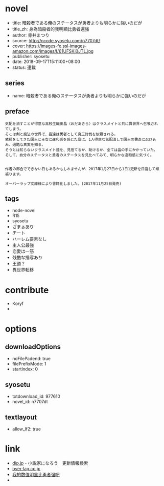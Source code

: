# novel

- title: 暗殺者である俺のステータスが勇者よりも明らかに強いのだが
- title_zh: 身為暗殺者的我明顯比勇者還強
- author: 赤井まつり
- source: http://ncode.syosetu.com/n7707dt/
- cover: https://images-fe.ssl-images-amazon.com/images/I/61UFSKi0JTL.jpg
- publisher: syosetu
- date: 2018-09-17T15:11:00+08:00
- status: 連載

## series

- name: 暗殺者である俺のステータスが勇者よりも明らかに強いのだが

## preface


```
気配を消すことが得意な高校生織田晶〈おだあきら〉はクラスメイトと共に異世界へ召喚されてしまう。
そこは剣と魔法の世界で、晶達は勇者として魔王討伐を依頼される。
依頼をしてきた国王と王女に違和感を感じた晶は、1人得意な気配消しで国王の書斎に忍び込み、過酷な真実を知る。
そうとは知らないクラスメイト達を、見捨てるか、助けるか、全ては晶の手にかかっていた。
そして、自分のステータスと勇者のステータスを見比べてみて、明らかな違和感に気づく。


作者の都合でできない日もあるかもしれませんが、2017年1月27日から1日1更新を目指して頑張ります。

オーバーラップ文庫様により書籍化しました。(2017年11月25日発売)
```

## tags

- node-novel
- R15
- syosetu
- ざまぁあり
- チート
- ハーレム要素なし
- 主人公最強
- 恋愛は一筋
- 残酷な描写あり
- 王道？
- 異世界転移

# contribute

- Koryf
- 

# options

## downloadOptions

- noFilePadend: true
- filePrefixMode: 1
- startIndex: 0

## syosetu

- txtdownload_id: 977610
- novel_id: n7707dt

## textlayout

- allow_lf2: true

# link

- [dip.jp](https://narou.nar.jp/search.php?text=n7707dt&novel=all&genre=all&new_genre=all&length=0&down=0&up=100) - 小説家になろう　更新情報検索
- [over-lap.co.jp](https://over-lap.co.jp/Form/Product/ProductDetail.aspx?shop=0&pid=ZG0022&vid=&cat=CGS&swrd=)
- [我的数值明显比勇者强吧](https://tieba.baidu.com/f?kw=%E6%88%91%E7%9A%84%E6%95%B0%E5%80%BC%E6%98%8E%E6%98%BE%E6%AF%94%E5%8B%87%E8%80%85%E5%BC%BA&ie=utf-8&tp=0 "我的数值明显比勇者强")
- 
